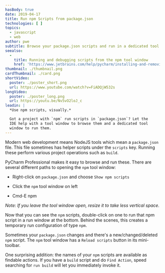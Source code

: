 ```yaml
---
hasBody: true
date: 2019-04-17
title: Run npm Scripts from package.json
technologies: [ ]
topics:
  - javascript
  - web
author: pwe
subtitle: Browse your package.json scripts and run in a dedicated tool window.
seealso:
  - 
    title: Running and debugging scripts from the npm tool window
    href: 'https://www.jetbrains.com/help/pycharm/installing-and-removing-external-software-using-node-package-manager.html#ws_npm_run_debug_scripts_from_npm_tool_window'
thumbnail: ./thumbnail.png
cardThumbnail: ./card.png
shortVideo:
  poster: ./poster_short.png
  url: https://www.youtube.com/watch?v=FiADQjW532s
longVideo:
  poster: ./poster_long.png
  url: https://youtu.be/Nv5vO2loJ_c
leadin: |
  *Use npm scripts, visually.*

  Got a project with `npm` run scripts in `package.json`? Let the
  IDE help with a tool window to browse them and a dedicated tool
  window to run them.
---
```


Modern web development means NodeJS tools which mean a `package.json` file. This file sometimes has helper scripts under the `scripts` key. Running these perform various project operations such as `build`.

PyCharm Professional makes it easy to browse and run these. There are several different paths to opening the `npm` tool window:

- Right-click on `package.json` and choose `Show npm scripts`

- Click the `npm` tool window on left

- Cmd-E npm

*Note: If you leave the tool window open, resize it to take less vertical space.*

Now that you can see the `npm` scripts, double-click on one to run that npm script in a run window at the bottom. Behind the scenes, this creates a temporary run configuration of type `npm`.

Sometimes your `package.json` changes and there's a new/changed/deleted `npm` script. The `npm` tool window has a `Reload scripts` button in its mini-toolbar.

One surprising addition: the names of your `npm` scripts are available as findable actions. If you have a `build` script and do `Find Action`, speed searching for `run build` will let you immediately invoke it. 
